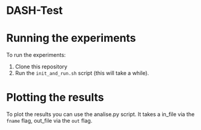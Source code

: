 # DASH-Test

# Running the experiments

To run the experiments:

1. Clone this repository
2. Run the <code>init_and_run.sh</code> script (this will take a while).

# Plotting the results

To plot the results you can use the analise.py script. It takes a in_file via the <code>fname</code> flag, out_file via the <code>out</code> flag.

